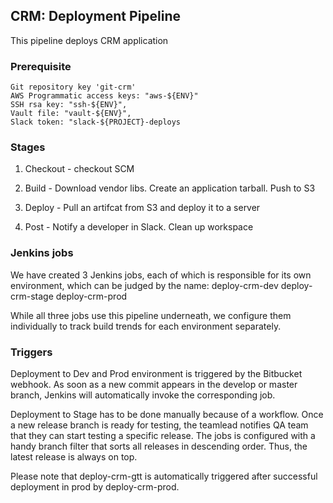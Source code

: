 CRM: Deployment Pipeline
-------------------------------------------

This pipeline deploys CRM application

### Prerequisite ###
    Git repository key 'git-crm'
    AWS Programmatic access keys: "aws-${ENV}"
    SSH rsa key: "ssh-${ENV}",
    Vault file: "vault-${ENV}",
    Slack token: "slack-${PROJECT}-deploys

### Stages

1. Checkout - checkout SCM

2. Build - Download vendor libs. Create an application tarball. Push to S3

3. Deploy - Pull an artifcat from S3 and deploy it to a server

4. Post - Notify a developer in Slack. Clean up workspace


### Jenkins jobs
We have created 3 Jenkins jobs, each of which is responsible for its own environment, which can be judged by the name:
    deploy-crm-dev
    deploy-crm-stage
    deploy-crm-prod

While all three jobs use this pipeline underneath, we configure them individually to track build trends for each environment separately.


### Triggers
Deployment to Dev and Prod environment is triggered by the Bitbucket webhook. As soon as a new commit appears in the develop or master branch, Jenkins will automatically invoke the corresponding job.

Deployment to Stage has to be done manually because of a workflow. Once a new release branch is ready for testing, the teamlead notifies QA team that they can start testing a specific release. The jobs is configured with a handy branch filter that sorts all releases in descending order. Thus, the latest release is always on top.

Please note that deploy-crm-gtt is automatically triggered after successful deployment in prod by deploy-crm-prod.
